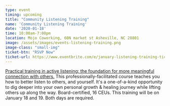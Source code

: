 ```yaml
---
type: event
timing: upcoming
title: "Community Listening Training"
name: 'Community Listening Training'
date: '2020-01-18'
time: 10:00am-7:00pm
location: Mojo Coworking, 60N market st Asheville, NC 28801
image: /assets/images/events-listening-training.png
image-class: "small-img"
ticket-btn: "RSVP Now"
ticket-url: https://www.eventbrite.com/e/january-listening-training-tickets-84172599511
---
```


[Practical training in active listening: the foundation for more meaningful connection with others.](/listening-training/)  This professionally-facilitated course teaches you how to better listen to others, and yourself. It's a one-of-a-kind opportunity to dig deeper into your own personal growth &amp; healing journey while lifting others up along the way. Board-certified, 16 CEUs.  This training will be on January 18 and 19. Both days are required.

